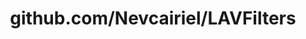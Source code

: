 ---
layout: post
title: github.com/Nevcairiel/LAVFilters
categories: link
tags: [انگلیسی, برنامه‌نویسی]
---